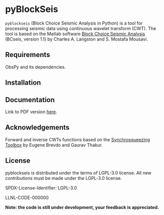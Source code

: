pyBlockSeis
===========
`pyblockseis` (Block Choice Seismic Analysis in Python) is a tool for processing seismic data using
continuous wavelet transform (CWT). The tool is based on the Matlab software
[Block Choice Seismic Analysis](http://www.ceri.memphis.edu/people/clangstn/software.html)
(BCseis, version 1.1) by Charles A. Langston and S. Mostafa Mousavi.

Requirements
------------
ObsPy and its dependencies.

Installation
------------

Documentation
-------------
Link to PDF version [here](docs/pyblockseis.pdf).

Acknowledgements
----------------
Forward and inverse CWTs functions based on the 
[Synchrosqueezing Toolbox](https://github.com/ebrevdo/synchrosqueezing) by Eugene Brevdo and Gaurav Thakur.

License
-------
pyblockseis is distributed under the terms of LGPL-3.0 license.
All new contributions must be made under the LGPL-3.0 license.

SPDX-License-Identifier: LGPL-3.0

LLNL-CODE-000000

**Note: the code is still under development, your feedback is appreciated.**
